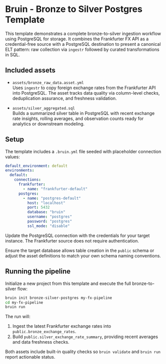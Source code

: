 # Bruin - Bronze to Silver Postgres Template

This template demonstrates a complete bronze-to-silver ingestion workflow using PostgreSQL for storage.
It combines the Frankfurter FX API as a credential-free source with a PostgreSQL destination to present a
canonical ELT pattern: raw collection via `ingestr` followed by curated transformations in SQL.

## Included assets

- `assets/bronze_raw_data.asset.yml`  
  Uses `ingestr` to copy foreign exchange rates from the Frankfurter API into PostgreSQL. The asset tracks
  data quality via column-level checks, deduplication assurance, and freshness validation.

- `assets/silver_aggregated.sql`  
  Builds a summarized silver table in PostgreSQL with recent exchange rate insights, rolling averages,
  and observation counts ready for analytics or downstream modeling.

## Setup

The template includes a `.bruin.yml` file seeded with placeholder connection values:

```yaml
default_environment: default
environments:
  default:
    connections:
      frankfurter:
        - name: "frankfurter-default"
      postgres:
        - name: "postgres-default"
          host: "localhost"
          port: 5432
          database: "bruin"
          username: "postgres"
          password: "postgres"
          ssl_mode: "disable"
```

Update the PostgreSQL connection with the credentials for your target instance. The Frankfurter source does not
require authentication.

Ensure the target database allows table creation in the `public` schema or adjust the asset definitions to match
your own schema naming conventions.

## Running the pipeline

Initialize a new project from this template and execute the full bronze-to-silver flow:

```bash
bruin init bronze-silver-postgres my-fx-pipeline
cd my-fx-pipeline
bruin run
```

The run will:
1. Ingest the latest Frankfurter exchange rates into `public.bronze_exchange_rates`.
2. Build `public.silver_exchange_rate_summary`, providing recent averages and data freshness checks.

Both assets include built-in quality checks so `bruin validate` and `bruin run` report actionable status.

